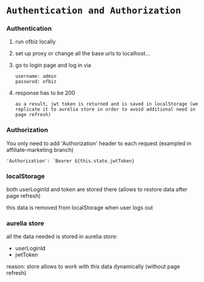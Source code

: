 # `Authentication and Authorization`

### Authentication
1. run ofbiz locally
2. set up proxy or change all the base urls to localhost...

3. go to login page and log in via
    ```
    username: admin
    passwrod: ofbiz
    ```
4. response has to be 200
    ```
    as a result, jwt token is returned and is saved in localStorage (we replicate it to aurelia store in order to avoid additional need in page refresh)
    ```


### Authorization

You only need to add 'Authorization' header to each request (exampled in affiliate-marketing branch)

```
'Authorization': `Bearer ${this.state.jwtToken}
```

### localStorage
both userLoginId and token are stored there (allows to restore data after page refresh)

this data is removed from localStorage when user logs out

### aurelia store
all the data needed is stored in aurelia store:
- userLoginId
- jwtToken

reason: store allows to work with this data dynamically (without page refresh)
